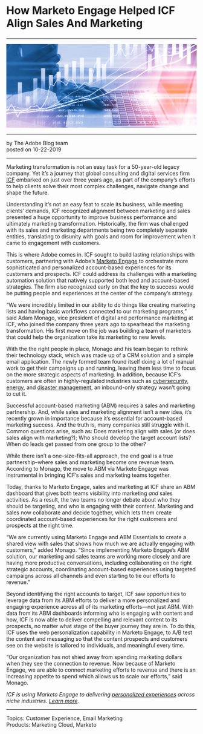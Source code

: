 # How Marketo Engage Helped ICF Align Sales And Marketing

### 

---

![](how-marketo-engage-helped-icf-align-sales-and-marketing/AdobeStock_132655772-e1571067327505-1800x0-c-default.jpeg)

---

by The Adobe Blog team  
posted on 10-22-2019

---

Marketing transformation is not an easy task for a 50-year-old legacy company. Yet it’s a journey that global consulting and digital services firm [ICF](https://www.icf.com/) embarked on just over three years ago, as part of the company’s efforts to help clients solve their most complex challenges, navigate change and shape the future.

Understanding it’s not an easy feat to scale its business, while meeting clients’ demands, ICF recognized alignment between marketing and sales presented a huge opportunity to improve business performance and ultimately marketing transformation. Historically, the firm was challenged with its sales and marketing departments being two completely separate entities, translating to disunity with goals and room for improvement when it came to engagement with customers.

This is where Adobe comes in. ICF sought to build lasting relationships with customers, partnering with Adobe’s [Marketo Engage](https://www.adobe.com/marketing/marketo.html) to orchestrate more sophisticated and personalized account-based experiences for its customers and prospects. ICF could address its challenges with a marketing automation solution that natively supported both lead and account-based strategies. The firm also recognized early on that the key to success would be putting people and experiences at the center of the company’s strategy.

“We were incredibly limited in our ability to do things like creating marketing lists and having basic workflows connected to our marketing programs,” said Adam Monago, vice president of digital and performance marketing at ICF, who joined the company three years ago to spearhead the marketing transformation. His first move on the job was building a team of marketers that could help the organization take its marketing to new levels.

With the the right people in place, Monago and his team began to rethink their technology stack, which was made up of a CRM solution and a simple email application. The newly formed team found itself doing a lot of manual work to get their campaigns up and running, leaving them less time to focus on the more strategic aspects of marketing. In addition, because ICF’s customers are often in highly-regulated industries such as [cybersecurity](https://www.icf.com/work/cybersecurity), [energy](https://www.icf.com/work/energy), and [disaster management](https://www.icf.com/work/disaster-management), an inbound-only strategy wasn’t going to cut it.

Successful account-based marketing (ABM) requires a sales and marketing partnership. And, while sales and marketing alignment isn’t a new idea, it’s recently grown in importance because it’s essential for account-based marketing success. And the truth is, many companies still struggle with it. Common questions arise, such as: Does marketing align with sales (or does sales align with marketing?); Who should develop the target account lists? When do leads get passed from one group to the other?

While there isn’t a one-size-fits-all approach, the end goal is a true partnership–where sales and marketing become one revenue team. According to Monago, the move to ABM via Marketo Engage was instrumental in bringing ICF’s sales and marketing teams together.

Today, thanks to Marketo Engage, sales and marketing at ICF share an ABM dashboard that gives both teams visibility into marketing _and_ sales activities. As a result, the two teams no longer debate about who they should be targeting, and who is engaging with their content. Marketing and sales now collaborate and decide together, which lets them create coordinated account-based experiences for the right customers and prospects at the right time.

“We are currently using Marketo Engage and ABM Essentials to create a shared view with sales that shows how much we are actually engaging with customers,” added Monago. “Since implementing Marketo Engage’s ABM solution, our marketing and sales teams are working more closely and are having more productive conversations, including collaborating on the right strategic accounts, coordinating account-based experiences using targeted campaigns across all channels and even starting to tie our efforts to revenue.”

Beyond identifying the right accounts to target, ICF saw opportunities to leverage data from its ABM efforts to deliver a more personalized and engaging experience across all of its marketing efforts—not just ABM. With data from its ABM dashboards informing who is engaging with content and how, ICF is now able to deliver compelling and relevant content to its prospects, no matter what stage of the buyer journey they are in. To do this, ICF uses the web personalization capability in Marketo Engage, to A/B test the content and messaging so that the content prospects and customers see on the website is tailored to individuals, and meaningful every time.

“Our organization has not shied away from spending marketing dollars when they see the connection to revenue. Now because of Marketo Engage, we are able to connect marketing efforts to revenue and there is an increasing appetite to spend which allows us to scale our efforts,” said Monago.

_ICF is using Marketo Engage to delivering [personalized experiences](https://www.adobe.com/experience-cloud/use-cases/personalized-experiences.html "personalized experiences") across niche industries. [Learn more](https://www.adobe.com/marketing/marketo.html)._

---

Topics: Customer Experience, Email Marketing  
Products: Marketing Cloud, Marketo
